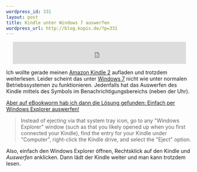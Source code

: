 ```yaml
--- 
wordpress_id: 331
layout: post
title: Kindle unter Windows 7 auswerfen
wordpress_url: http://blog.kopis.de/?p=331
---
```

<center><iframe src="http://rcm-de.amazon.de/e/cm?t=kopisde-21&o=3&p=26&l=ur1&category=kindlegaraete&banner=1S816827RAHS85CWB982&f=ifr" width="468" height="60" scrolling="no" border="0" marginwidth="0" style="border:none;" frameborder="0"></iframe></center>

Ich wollte gerade meinen <a
href="http://www.amazon.com/Kindle-Wireless-Reading-Device-Display/dp/B00154JDAI/kopisde-21">Amazon
Kindle 2</a> aufladen und trotzdem weiterlesen. Leider scheint das unter
<a href="http://www.microsoft.com/windows/windows-7/">Windows 7</a>
nicht wie unter normalen Betriebssystemen zu funktionieren.  Jedenfalls
hat das Auswerfen des Kindle mittels des Symbols im
Benachrichtigungsbereichs (neben der Uhr).

<a
href="http://www.ebookworm.us/2010/07/07/using-kindle-connected-to-windows7">Aber
auf eBookworm hab ich dann die Lösung gefunden: Einfach per Windows
Explorer auswerfen!</a>

> Instead of ejecting via that system tray icon, go to any "Windows
> Explorer" window (such as that you likely opened up when you first
> connected your Kindle), find the entry for your Kindle under
> "Computer", right-click the Kindle drive, and select the "Eject"
> option.

Also, einfach den Windows Explorer öffnen, Rechtsklick auf den Kindle und <em>Auswerfen</em> anklicken. Dann lädt der Kindle weiter und man kann trotzdem lesen.
